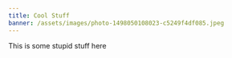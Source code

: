 ```yaml
---
title: Cool Stuff
banner: /assets/images/photo-1498050108023-c5249f4df085.jpeg
---
```

<p>This is some stupid stuff here</p>